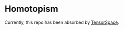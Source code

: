 # Homotopism
Currently, this repo has been absorbed by [TensorSpace](https://github.com/thetensor-space/TensorSpace).
